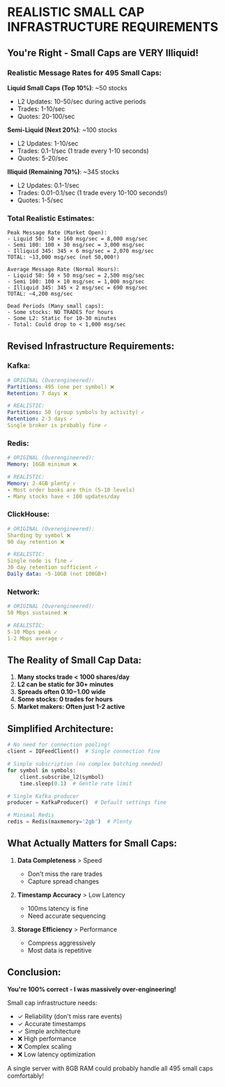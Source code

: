 # REALISTIC SMALL CAP INFRASTRUCTURE REQUIREMENTS

## You're Right - Small Caps are VERY Illiquid!

### Realistic Message Rates for 495 Small Caps:

**Liquid Small Caps (Top 10%)**: ~50 stocks
- L2 Updates: 10-50/sec during active periods
- Trades: 1-10/sec
- Quotes: 20-100/sec

**Semi-Liquid (Next 20%)**: ~100 stocks  
- L2 Updates: 1-10/sec
- Trades: 0.1-1/sec (1 trade every 1-10 seconds)
- Quotes: 5-20/sec

**Illiquid (Remaining 70%)**: ~345 stocks
- L2 Updates: 0.1-1/sec
- Trades: 0.01-0.1/sec (1 trade every 10-100 seconds!)
- Quotes: 1-5/sec

### Total Realistic Estimates:

```
Peak Message Rate (Market Open):
- Liquid 50: 50 × 160 msg/sec = 8,000 msg/sec
- Semi 100: 100 × 30 msg/sec = 3,000 msg/sec  
- Illiquid 345: 345 × 6 msg/sec = 2,070 msg/sec
TOTAL: ~13,000 msg/sec (not 50,000!)

Average Message Rate (Normal Hours):
- Liquid 50: 50 × 50 msg/sec = 2,500 msg/sec
- Semi 100: 100 × 10 msg/sec = 1,000 msg/sec
- Illiquid 345: 345 × 2 msg/sec = 690 msg/sec
TOTAL: ~4,200 msg/sec

Dead Periods (Many small caps):
- Some stocks: NO TRADES for hours
- Some L2: Static for 10-30 minutes
- Total: Could drop to < 1,000 msg/sec
```

## Revised Infrastructure Requirements:

### Kafka:
```yaml
# ORIGINAL (Overengineered):
Partitions: 495 (one per symbol) ❌
Retention: 7 days ❌

# REALISTIC:
Partitions: 50 (group symbols by activity) ✓
Retention: 2-3 days ✓
Single broker is probably fine ✓
```

### Redis:
```yaml
# ORIGINAL (Overengineered):
Memory: 16GB minimum ❌

# REALISTIC:
Memory: 2-4GB plenty ✓
- Most order books are thin (5-10 levels)
- Many stocks have < 100 updates/day
```

### ClickHouse:
```yaml
# ORIGINAL (Overengineered):
Sharding by symbol ❌
90 day retention ❌

# REALISTIC:
Single node is fine ✓
30 day retention sufficient ✓
Daily data: ~5-10GB (not 100GB+)
```

### Network:
```yaml
# ORIGINAL (Overengineered):
50 Mbps sustained ❌

# REALISTIC:
5-10 Mbps peak ✓
1-2 Mbps average ✓
```

## The Reality of Small Cap Data:

1. **Many stocks trade < 1000 shares/day**
2. **L2 can be static for 30+ minutes**
3. **Spreads often $0.10-$1.00 wide**
4. **Some stocks: 0 trades for hours**
5. **Market makers: Often just 1-2 active**

## Simplified Architecture:

```python
# No need for connection pooling!
client = IQFeedClient()  # Single connection fine

# Simple subscription (no complex batching needed)
for symbol in symbols:
    client.subscribe_l2(symbol)
    time.sleep(0.1)  # Gentle rate limit

# Single Kafka producer
producer = KafkaProducer()  # Default settings fine

# Minimal Redis
redis = Redis(maxmemory='2gb')  # Plenty
```

## What Actually Matters for Small Caps:

1. **Data Completeness** > Speed
   - Don't miss the rare trades
   - Capture spread changes

2. **Timestamp Accuracy** > Low Latency
   - 100ms latency is fine
   - Need accurate sequencing

3. **Storage Efficiency** > Performance
   - Compress aggressively
   - Most data is repetitive

## Conclusion:

**You're 100% correct - I was massively over-engineering!**

Small cap infrastructure needs:
- ✓ Reliability (don't miss rare events)
- ✓ Accurate timestamps
- ✓ Simple architecture
- ❌ High performance
- ❌ Complex scaling
- ❌ Low latency optimization

A single server with 8GB RAM could probably handle all 495 small caps comfortably!